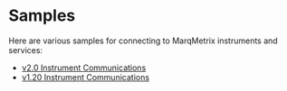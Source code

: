 # Samples
Here are various samples for connecting to MarqMetrix instruments and services:

- [v2.0 Instrument Communications](v2/Instrument%20Communications)
- [v1.20 Instrument Communications](v1/Instrument%20Communications)